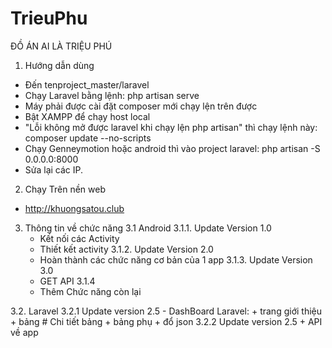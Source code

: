 # TrieuPhu
ĐỒ ÁN AI LÀ TRIỆU PHÚ
1. Hướng dẫn dùng
- Đến tenproject_master/laravel 
- Chạy Laravel bằng lệnh: php artisan serve
- Máy phải được cài đặt composer mới chạy lện trên được
- Bật XAMPP để chạy host local
- "Lỗi không mở được laravel khi chạy lện php artisan" thì chạy lệnh này: composer update --no-scripts
- Chạy Genneymotion hoặc android thì vào project laravel: php artisan -S 0.0.0.0:8000
- Sửa lại các IP.
2. Chạy Trên nền web
- http://khuongsatou.club
3. Thông tin về chức năng
3.1 Android
  3.1.1. Update Version 1.0
    - Kết nối các Activity
    - Thiết kết activity
  3.1.2. Update Version 2.0
    - Hoàn thành các chức năng cơ bản của 1 app
  3.1.3. Update Version 3.0
    - GET API
  3.1.4
    - Thêm Chức năng còn lại
    
3.2. Laravel
  3.2.1 Update version 2.5
	  - DashBoard Laravel:
      + trang giới thiệu
      + bảng
          # Chi tiết bảng
      + bảng phụ
      + đổ json
  3.2.2 Update version 2.5
      + API về app
      
    
	  
